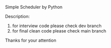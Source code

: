 Simple Scheduler by Python


Description:

1. for interview code please check dev branch
2. for final clean code please check main branch

Thanks for your attention

